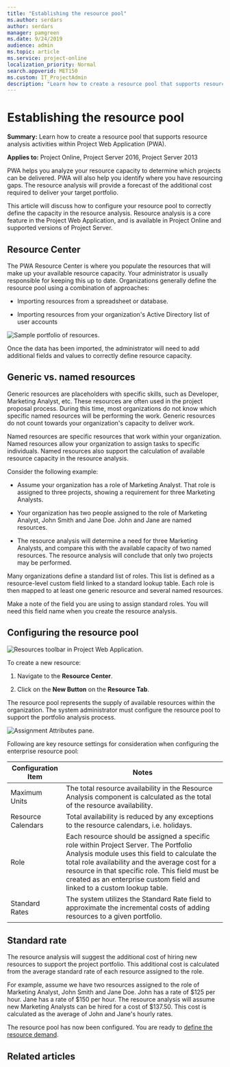 ```yaml
---
title: "Establishing the resource pool"
ms.author: serdars
author: serdars
manager: pamgreen
ms.date: 9/24/2019
audience: admin
ms.topic: article
ms.service: project-online
localization_priority: Normal
search.appverid: MET150
ms.custom: IT_ProjectAdmin
description: "Learn how to create a resource pool that supports resource analysis activities within Project Web Application (PWA)."
---
```


# Establishing the resource pool

**Summary:** Learn how to create a resource pool that supports resource analysis activities within Project Web Application (PWA).

**Applies to:** Project Online, Project Server 2016, Project Server 2013

PWA helps you analyze your resource capacity to determine which projects can be delivered. PWA will also help you identify where you have resourcing gaps. The resource analysis will provide a forecast of the additional cost required to deliver your target portfolio.

This article will discuss how to configure your resource pool to correctly define the capacity in the resource analysis. Resource analysis is a core feature in the Project Web Application, and is available in Project Online and supported versions of Project Server.

## Resource Center

The PWA Resource Center is where you populate the resources that will make up your available resource capacity. Your administrator is usually responsible for keeping this up to date. Organizations generally define the resource pool using a combination of approaches:

- Importing resources from a spreadsheet or database.

- Importing resources from your organization's Active Directory list of user accounts

![Sample portfolio of resources.](media/01-image3.png)

Once the data has been imported, the administrator will need to add additional fields and values to correctly define resource capacity.

## Generic vs. named resources

Generic resources are placeholders with specific skills, such as Developer, Marketing Analyst, etc. These resources are often used in the project proposal process. During this time, most organizations do not know which specific named resources will be performing the work. Generic resources do not count towards your organization's capacity to deliver work.

Named resources are specific resources that work within your organization. Named resources allow your organization to assign tasks to specific individuals. Named resources also support the calculation of available resource capacity in the resource analysis.

Consider the following example:

- Assume your organization has a role of Marketing Analyst. That role is assigned to three projects, showing a requirement for three Marketing Analysts.

- Your organization has two people assigned to the role of Marketing Analyst, John Smith and Jane Doe. John and Jane are named resources.

- The resource analysis will determine a need for three Marketing Analysts, and compare this with the available capacity of two named resources. The resource analysis will conclude that only two projects may be performed.

Many organizations define a standard list of roles. This list is defined as a resource-level custom field linked to a standard lookup table. Each role is then mapped to at least one generic resource and several named resources.

Make a note of the field you are using to assign standard roles. You will need this field name when you create the resource analysis.

## Configuring the resource pool

![Resources toolbar in Project Web Application.](media/06-image2.png)

To create a new resource:

1. Navigate to the **Resource Center**.

2. Click on the **New Button** on the **Resource Tab**.

The resource pool represents the supply of available resources within the organization. The system administrator must configure the resource pool to support the portfolio analysis process.

![Assignment Attributes pane.](media/06-image3.png)

Following are key resource settings for consideration when configuring the enterprise resource pool:

| Configuration Item | Notes                                                                                                                                                                                                                                                                                                                   |
| ------------------ | ----------------------------------------------------------------------------------------------------------------------------------------------------------------------------------------------------------------------------------------------------------------------------------------------------------------------- |
| Maximum Units      | The total resource availability in the Resource Analysis component is calculated as the total of the resource availability.                                                                                                                                                                                             |
| Resource Calendars | Total availability is reduced by any exceptions to the resource calendars, i.e. holidays.                                                                                                                                                                                                                               |
| Role               | Each resource should be assigned a specific role within Project Server. The Portfolio Analysis module uses this field to calculate the total role availability and the average cost for a resource in that specific role. This field must be created as an enterprise custom field and linked to a custom lookup table. |
| Standard Rates     | The system utilizes the Standard Rate field to approximate the incremental costs of adding resources to a given portfolio.                                                                                                                                                                                              |

## Standard rate

The resource analysis will suggest the additional cost of hiring new resources to support the project portfolio. This additional cost is calculated from the average standard rate of each resource assigned to the role.

For example, assume we have two resources assigned to the role of Marketing Analyst, John Smith and Jane Doe. John has a rate of $125 per hour. Jane has a rate of $150 per hour. The resource analysis will assume new Marketing Analysts can be hired for a cost of $137.50. This cost is calculated as the average of John and Jane's hourly rates.

The resource pool has now been configured. You are ready to [define the resource demand](establishing-the-demand-project-demand-profile.md).

## Related articles
